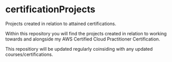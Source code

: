 # certificationProjects
Projects created in relation to attained certifications.

Within this repository you will find the projects created in relation to working towards and alongside my AWS Certified Cloud Practitioner Certification.

This repositiory will be updated regularly coinsiding with any updated courses/certifications.
